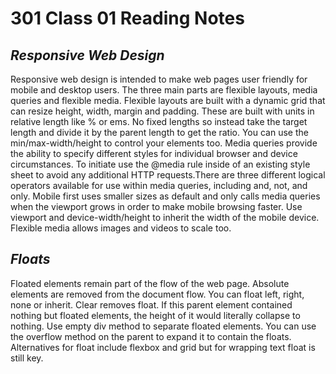 # 301 Class 01 Reading Notes

## <i>Responsive Web Design</i>

Responsive web design is intended to make web pages user friendly for mobile and desktop users. The three main parts are flexible layouts, media queries and flexible media. Flexible layouts are built with a dynamic grid that can resize height, width, margin and padding. These are built with units in relative length like % or ems. No fixed lengths so instead take the target length and divide it by the parent length to get the ratio. You can use the min/max-width/height to control your elements too. Media queries provide the ability to specify different styles for individual browser and device circumstances. To initiate use the @media rule inside of an existing style sheet to avoid any additional HTTP requests.There are three different logical operators available for use within media queries, including and, not, and only. Mobile first uses smaller sizes as default and only calls media queries when the viewport grows in order to make mobile browsing faster. Use viewport and device-width/height to inherit the width of the mobile device. Flexible media allows images and videos to scale too.

## <i>Floats</i>

Floated elements remain part of the flow of the web page. Absolute elements are removed from the document flow. You can float left, right, none or inherit. Clear removes float. If this parent element contained nothing but floated elements, the height of it would literally collapse to nothing. Use empty div method to separate floated elements. You can use the overflow method on the parent to expand it to contain the floats. Alternatives for float include flexbox and grid but for wrapping text float is still key.
